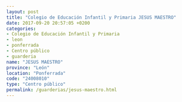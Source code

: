 ```yaml
---
layout: post
title: "Colegio de Educación Infantil y Primaria JESUS MAESTRO"
date: 2017-09-20 20:57:05 +0200
categories:
- Colegio de Educación Infantil y Primaria
- leon
- ponferrada
- Centro público
- guarderia
name: "JESUS MAESTRO"
province: "León"
location: "Ponferrada"
code: "24008010"
type: "Centro público"
permalink: /guarderias/jesus-maestro.html
---
```

